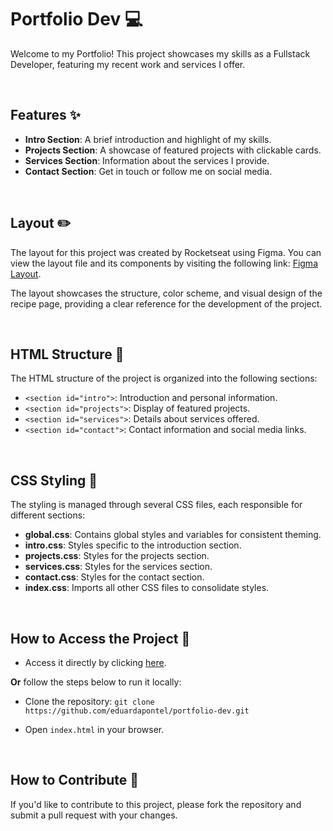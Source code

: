 # Portfolio Dev 💻

Welcome to my Portfolio! This project showcases my skills as a Fullstack Developer, featuring my recent work and services I offer. 

<br>

## Features ✨

- **Intro Section**: A brief introduction and highlight of my skills.
- **Projects Section**: A showcase of featured projects with clickable cards.
- **Services Section**: Information about the services I provide.
- **Contact Section**: Get in touch or follow me on social media.

<br>

## Layout ✏️

The layout for this project was created by Rocketseat using Figma. You can view the layout file and its components by visiting the following link: [Figma Layout](https://www.figma.com/community/file/1387080701963671866).

The layout showcases the structure, color scheme, and visual design of the recipe page, providing a clear reference for the development of the project.

<br>

## HTML Structure 📝

The HTML structure of the project is organized into the following sections:

- `<section id="intro">`: Introduction and personal information.
- `<section id="projects">`: Display of featured projects.
- `<section id="services">`: Details about services offered.
- `<section id="contact">`: Contact information and social media links.

<br>

## CSS Styling 🎨

The styling is managed through several CSS files, each responsible for different sections:

- **global.css**: Contains global styles and variables for consistent theming.
- **intro.css**: Styles specific to the introduction section.
- **projects.css**: Styles for the projects section.
- **services.css**: Styles for the services section.
- **contact.css**: Styles for the contact section.
- **index.css**: Imports all other CSS files to consolidate styles.

<br>

## How to Access the Project 🚀

- Access it directly by clicking [here](https://eduardapontel.github.io/portfolio-dev/).

**Or** follow the steps below to run it locally:

- Clone the repository:
   ```git clone https://github.com/eduardapontel/portfolio-dev.git```

- Open `index.html` in your browser.

<br>

## How to Contribute 🤝

If you'd like to contribute to this project, please fork the repository and submit a pull request with your changes.
